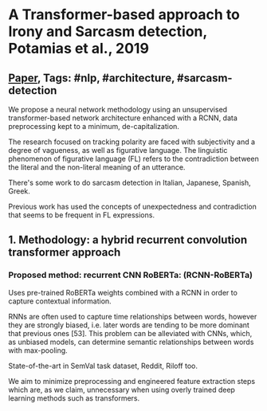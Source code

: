 # A Transformer-based approach to Irony and Sarcasm detection, Potamias et al., 2019

## [Paper](https://arxiv.org/abs/1911.10401), Tags: \#nlp, \#architecture, \#sarcasm-detection

We propose a neural network methodology using an unsupervised transformer-based network architecture enhanced with a RCNN, data preprocessing kept to a minimum, de-capitalization.

The research focused on tracking polarity are faced with subjectivity and a degree of vagueness, as well as figurative language. The linguistic phenomenon of figurative language (FL) refers to the contradiction between the literal and the non-literal meaning of an utterance.

There's some work to do sarcasm detection in Italian, Japanese, Spanish, Greek.

Previous work has used the concepts of unexpectedness and contradiction that seems to be frequent in FL expressions.

## 1. Methodology: a hybrid recurrent convolution transformer approach

### Proposed method: recurrent CNN RoBERTa: (RCNN-RoBERTa)

Uses pre-trained RoBERTa weights combined with a RCNN in order to capture contextual information.

RNNs are often used to capture time relationships between words, however they are strongly biased, i.e. later words are tending to be more dominant that previous ones [53]. This problem can be alleviated with CNNs, which, as unbiased models, can determine semantic relationships between words with max-pooling.

State-of-the-art in SemVal task dataset, Reddit, Riloff too.

We aim to minimize preprocessing and engineered feature extraction steps which are, as we claim, unnecessary when using overly trained deep learning methods such as transformers.

